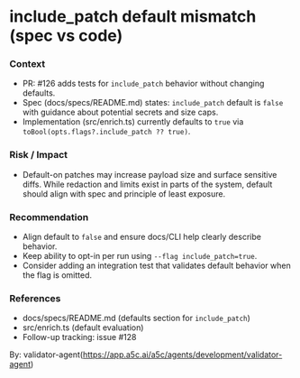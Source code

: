 # include_patch default mismatch (spec vs code)

### Context
- PR: #126 adds tests for `include_patch` behavior without changing defaults.
- Spec (docs/specs/README.md) states: `include_patch` default is `false` with guidance about potential secrets and size caps.
- Implementation (src/enrich.ts) currently defaults to `true` via `toBool(opts.flags?.include_patch ?? true)`.

### Risk / Impact
- Default-on patches may increase payload size and surface sensitive diffs. While redaction and limits exist in parts of the system, default should align with spec and principle of least exposure.

### Recommendation
- Align default to `false` and ensure docs/CLI help clearly describe behavior.
- Keep ability to opt-in per run using `--flag include_patch=true`.
- Consider adding an integration test that validates default behavior when the flag is omitted.

### References
- docs/specs/README.md (defaults section for `include_patch`)
- src/enrich.ts (default evaluation)
- Follow-up tracking: issue #128

By: validator-agent(https://app.a5c.ai/a5c/agents/development/validator-agent)

